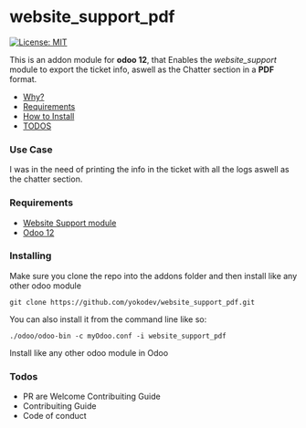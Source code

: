 # website_support_pdf
[![License: MIT](https://img.shields.io/badge/License-MIT-blue.svg) ](LICENSE.md)  

This is an addon module for **odoo 12**, that
Enables the *website_support* module to export the ticket info, aswell as the Chatter section in a **PDF** format.  
* [Why?](#use-case)
* [Requirements](#requirements)  
* [How to Install](#installing)  
* [TODOS](#todos)
### Use Case
 I was in the need of printing the info in the ticket with all the logs aswell as the chatter section.
 
### Requirements
* [Website Support module](https://apps.odoo.com/apps/modules/12.0/website_support/)
* [Odoo 12](https://www.odoo.com/odoo-12-release-notes)

### Installing  

Make sure you clone the repo into the addons folder and then install like any other odoo module
```
git clone https://github.com/yokodev/website_support_pdf.git
```
You can also install it from the command line like so:

```
./odoo/odoo-bin -c myOdoo.conf -i website_support_pdf
```

Install like any other odoo module in Odoo

### Todos
* PR are Welcome Contribuiting Guide
* Contribuiting Guide
* Code of conduct
